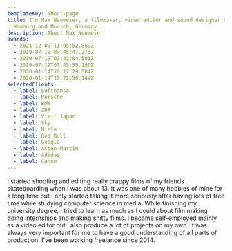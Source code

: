 ```yaml
---
templateKey: about-page
title: I'm Max Neumeier, a filmmaker, video editor and sound designer based in
  Hamburg and Munich, Germany.
description: About Max Neumeier
awards:
  - 2021-12-09T11:05:52.859Z
  - 2019-07-19T07:45:47.273Z
  - 2019-07-19T07:43:04.501Z
  - 2019-07-19T07:45:59.190Z
  - 2020-01-14T10:17:29.584Z
  - 2020-01-14T10:22:50.144Z
selectedClients:
  - label: Lufthansa
  - label: Porsche
  - label: BMW
  - label: ZDF
  - label: Visit Japan
  - label: Sky
  - label: Miele
  - label: Red Bull
  - label: Google
  - label: Aston Martin
  - label: Adidas
  - label: Canon
---
```

I started shooting and editing really crappy films of my friends skateboarding when I was about 13. It was one of many hobbies of mine for a long time but I only started taking it more seriously after having lots of free time while studying computer science in media. While finishing my university degree, I tried to learn as much as I could about film making doing internships and making shitty films. I became self-employed mainly as a video editor but I also produce a lot of projects on my own. It was always very important for me to have a good understanding of all parts of production. I've been working freelance since 2014.
